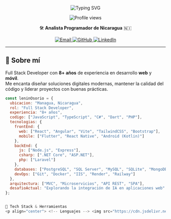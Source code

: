 <!-- Encabezado con animación de escritura -->
<p align="center">
  <img src="https://readme-typing-svg.herokuapp.com/?font=Fira+Code&weight=600&size=28&pause=1000&color=249EFF&center=true&vCenter=true&width=800&height=90&lines=Hola+%F0%9F%91%8B%2C+soy+Lenin+Osorio;Full-Stack+Developer;Apasionado+por+React+%26+Node.js;Bienvenido+a+mi+GitHub+Profile!" alt="Typing SVG" />
</p>

<p align="center">
  <img src="https://komarev.com/ghpvc/?username=R0LM0&label=Profile+views&color=249eff&style=flat-square" alt="Profile views" />
</p>

<p align="center">
  🛠️ <strong>Analista Programador de Nicaragua</strong> 🇳🇮
</p>

<div align="center">
  <!-- Badges de contacto -->
  <a href="mailto:rolmo33@yahoo.es">
    <img src="https://img.shields.io/badge/Email-rolmo33%40yahoo.es-D14836?style=for-the-badge&logo=gmail&logoColor=white" alt="Email" />
  </a>
  <a href="https://github.com/R0LM0">
    <img src="https://img.shields.io/badge/GitHub-R0LM0-181717?style=for-the-badge&logo=github&logoColor=white" alt="GitHub" />
  </a>
  <a href="https://www.linkedin.com/in/lenin-osorio" target="_blank">
    <img src="https://img.shields.io/badge/LinkedIn-Lenin%20Osorio-0A66C2?style=for-the-badge&logo=linkedin&logoColor=white" alt="LinkedIn" />
  </a>
</div>

---

## 🚀 Sobre mí
Full Stack Developer con **8+ años** de experiencia en desarrollo **web** y **móvil**.  
Me encanta diseñar soluciones digitales modernas, mantener la calidad del código y liderar proyectos con buenas prácticas.

```javascript
const leninOsorio = {
  ubicacion: "Managua, Nicaragua",
  rol: "Full Stack Developer",
  experiencia: "8+ años",
  codigo: ["JavaScript", "TypeScript", "C#", "Dart", "PHP"],
  tecnologias: {
    frontEnd: {
      web: ["React", "Angular", "Vite", "TailwindCSS", "Bootstrap"],
      mobile: ["Flutter", "React Native", "Android (Kotlin)"]
    },
    backEnd: {
      js: ["Node.js", "Express"],
      csharp: [".NET Core", "ASP.NET"],
      php: ["Laravel"]
    },
    databases: ["PostgreSQL", "SQL Server", "MySQL", "SQLite", "MongoDB"],
    devOps: ["Git", "Docker", "IIS", "Render", "Railway"]
  },
  arquitectura: ["MVC", "Microservicios", "API REST", "SPA"],
  desafioActual: "Explorando la integración de IA en aplicaciones web"
};


🧰 Tech Stack & Herramientas
<p align="center"> <!-- Lenguajes --> <img src="https://cdn.jsdelivr.net/gh/devicons/devicon/icons/javascript/javascript-original.svg" width="40" alt="JS"/> <img src="https://cdn.jsdelivr.net/gh/devicons/devicon/icons/typescript/typescript-original.svg" width="40" alt="TS"/> <img src="https://cdn.jsdelivr.net/gh/devicons/devicon/icons/dart/dart-original.svg" width="40" alt="Dart"/> <img src="https://cdn.jsdelivr.net/gh/devicons/devicon/icons/csharp/csharp-original.svg" width="40" alt="C#"/> <img src="https://cdn.jsdelivr.net/gh/devicons/devicon/icons/php/php-original.svg" width="40" alt="PHP"/> <br/> <!-- Front --> <img src="https://cdn.jsdelivr.net/gh/devicons/devicon/icons/react/react-original.svg" width="40" alt="React"/> <img src="https://cdn.jsdelivr.net/gh/devicons/devicon/icons/angularjs/angularjs-original.svg" width="40" alt="Angular"/> <img src="https://cdn.jsdelivr.net/gh/devicons/devicon/icons/flutter/flutter-original.svg" width="40" alt="Flutter"/> <img src="https://cdn.jsdelivr.net/gh/devicons/devicon/icons/bootstrap/bootstrap-original.svg" width="40" alt="Bootstrap"/> <img src="https://raw.githubusercontent.com/tailwindlabs/tailwindcss/HEAD/.github/logo-mark.svg" width="35" alt="Tailwind"/> <br/> <!-- Back --> <img src="https://cdn.jsdelivr.net/gh/devicons/devicon/icons/nodejs/nodejs-original.svg" width="40" alt="Node"/> <img src="https://cdn.jsdelivr.net/gh/devicons/devicon/icons/express/express-original.svg" width="40" alt="Express"/> <img src="https://cdn.jsdelivr.net/gh/devicons/devicon/icons/dotnetcore/dotnetcore-original.svg" width="40" alt=".NET Core"/> <img src="https://cdn.jsdelivr.net/gh/devicons/devicon/icons/laravel/laravel-plain.svg" width="40" alt="Laravel"/> <br/> <!-- Base de datos --> <img src="https://cdn.jsdelivr.net/gh/devicons/devicon/icons/postgresql/postgresql-original.svg" width="40" alt="PostgreSQL"/> <img src="https://cdn.jsdelivr.net/gh/devicons/devicon/icons/mysql/mysql-original.svg" width="40" alt="MySQL"/> <img src="https://cdn.jsdelivr.net/gh/devicons/devicon/icons/sqlite/sqlite-original.svg" width="40" alt="SQLite"/> <img src="https://cdn.jsdelivr.net/gh/devicons/devicon/icons/mongodb/mongodb-original.svg" width="40" alt="MongoDB"/> <br/> <!-- DevOps --> <img src="https://cdn.jsdelivr.net/gh/devicons/devicon/icons/docker/docker-original.svg" width="40" alt="Docker"/> <img src="https://cdn.jsdelivr.net/gh/devicons/devicon/icons/git/git-original.svg" width="40" alt="Git"/> <img src="https://user-images.githubusercontent.com/4658208/211198242-550f2f71-b9ca-4d20-83a3-d8c813295473.png" width="40" alt="Render"/> </p>
